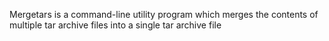Mergetars is a command-line utility program which merges the contents of multiple tar archive files into a single tar archive file
